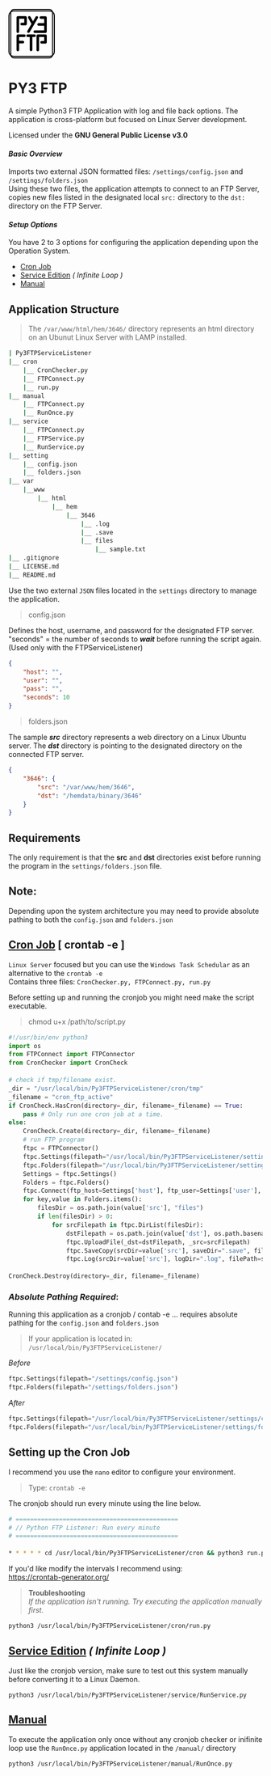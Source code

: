 ![#](PY3FTP_Logo.png)
# PY3 FTP

A simple Python3 FTP Application with log and file back options. The application is cross-platform but focused on Linux Server development.

Licensed under the **GNU General Public License v3.0**

#### _Basic Overview_
Imports two external JSON formatted files: `/settings/config.json` and `/settings/folders.json` <br>
Using these two files, the application attempts to connect to an FTP Server, copies new files listed in the designated local `src:` directory to the `dst:` directory on the FTP Server.

#### _Setup Options_
You have 2 to 3 options for configuring the application depending upon the Operation System. 

- [Cron Job](#cronjob)
- [Service Edition](#service) _( Infinite Loop )_
- [Manual](#manual)

## Application Structure

> The `/var/www/html/hem/3646/` directory represents an html directory on an Ubunut Linux Server with LAMP installed. 

```bash
| Py3FTPServiceListener
|__ cron
    |__ CronChecker.py
    |__ FTPConnect.py
    |__ run.py
|__ manual
    |__ FTPConnect.py
    |__ RunOnce.py
|__ service
    |__ FTPConnect.py
    |__ FTPService.py
    |__ RunService.py
|__ setting
    |__ config.json
    |__ folders.json
|__ var
    |__www
        |__ html
            |__ hem
                |__ 3646
                    |__ .log
                    |__ .save
                    |__ files
                        |__ sample.txt
|__ .gitignore
|__ LICENSE.md
|__ README.md
```

Use the two external `JSON` files located in the `settings` directory to manage the application.

> config.json

Defines the host, username, and password for the designated FTP server. "seconds" = the number of seconds to **_wait_** before running the script again. (Used only with the FTPServiceListener)
```json
{
    "host": "",
    "user": "",
    "pass": "",
    "seconds": 10
}
```

> folders.json

The sample **_src_** directory represents a web directory on a Linux Ubuntu server. The **_dst_** directory is pointing to the designated directory on the connected FTP server.
```json
{
    "3646": {
        "src": "/var/www/hem/3646",
        "dst": "/hemdata/binary/3646"
    }
}
```

## Requirements

The only requirement is that the **src** and **dst** directories exist before running the program in the `settings/folders.json` file.

## Note:

Depending upon the system architecture you may need to provide absolute pathing to both the `config.json` and `folders.json`


## <u id="cronjob">Cron Job</u> [ crontab -e ]

`Linux Server` focused but you can use the `Windows Task Schedular` as an alternative to the `crontab -e`<br>
Contains three files: `CronChecker.py, FTPConnect.py, run.py`<br>

Before setting up and running the cronjob you might need make the script executable.

> chmod u+x /path/to/script.py

```python
#!/usr/bin/env python3
import os
from FTPConnect import FTPConnector
from CronChecker import CronCheck

# check if tmp/filename exist.
_dir = "/usr/local/bin/Py3FTPServiceListener/cron/tmp"
_filename = "cron_ftp_active"
if CronCheck.HasCron(directory=_dir, filename=_filename) == True:
    pass # Only run one cron job at a time.
else:
    CronCheck.Create(directory=_dir, filename=_filename)
    # run FTP program
    ftpc = FTPConnector()
    ftpc.Settings(filepath="/usr/local/bin/Py3FTPServiceListener/settings/config.json")
    ftpc.Folders(filepath="/usr/local/bin/Py3FTPServiceListener/settings/folders.json")
    Settings = ftpc.Settings()
    Folders = ftpc.Folders()
    ftpc.Connect(ftp_host=Settings['host'], ftp_user=Settings['user'], ftp_password=Settings['pass'])
    for key,value in Folders.items():
        filesDir = os.path.join(value['src'], "files")
        if len(filesDir) > 0:
            for srcFilepath in ftpc.DirList(filesDir):
                dstFilepath = os.path.join(value['dst'], os.path.basename(srcFilepath))
                ftpc.UploadFile(_dst=dstFilepath, _src=srcFilepath)
                ftpc.SaveCopy(srcDir=value['src'], saveDir=".save", filePath=srcFilepath)
                ftpc.Log(srcDir=value['src'], logDir=".log", filePath=srcFilepath, fileExtension="txt")

CronCheck.Destroy(directory=_dir, filename=_filename)
```

### _Absolute Pathing Required_:
Running this application as a cronjob / contab -e ... requires absolute pathing for the `config.json` and `folders.json`

> If your application is located in: `/usr/local/bin/Py3FTPServiceListener/` 

_Before_

```python
ftpc.Settings(filepath="/settings/config.json")
ftpc.Folders(filepath="/settings/folders.json")
```
_After_

```python
ftpc.Settings(filepath="/usr/local/bin/Py3FTPServiceListener/settings/config.json")
ftpc.Folders(filepath="/usr/local/bin/Py3FTPServiceListener/settings/folders.json")
```

## Setting up the Cron Job
I recommend you use the `nano` editor to configure your environment.

> Type: `crontab -e`

The cronjob should run every minute using the line below.

```bash
# =============================================
# // Python FTP Listener: Run every minute
# =============================================

* * * * * cd /usr/local/bin/Py3FTPServiceListener/cron && python3 run.py
```
If you'd like modify the intervals I recommend using:<br> https://crontab-generator.org/

> **Troubleshooting** <br>
> _If the application isn't running. Try executing the application manually first._
```bash
python3 /usr/local/bin/Py3FTPServiceListener/cron/run.py
```

## <u id="service">Service Edition</u> _( Infinite Loop )_
Just like the cronjob version, make sure to test out this system manually before converting it to a Linux Daemon. 

```
python3 /usr/local/bin/Py3FTPServiceListener/service/RunService.py 
```


## <u id="manual">Manual</u>
To execute the application only once without any cronjob checker or inifinite loop use the `RunOnce.py` application located in the `/manual/` directory
```
python3 /usr/local/bin/Py3FTPServiceListener/manual/RunOnce.py 
```
